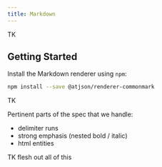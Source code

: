 ```yaml
---
title: Markdown
---
```


TK

## Getting Started

Install the Markdown renderer using `npm`:

```bash
npm install --save @atjson/renderer-commonmark
```

TK

Pertinent parts of the spec that we handle:

- delimiter runs
- strong emphasis (nested bold / italic)
- html entities

TK flesh out all of this
